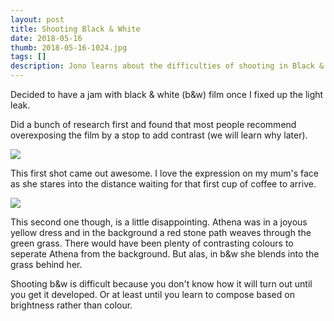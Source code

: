 ```yaml
---
layout: post
title: Shooting Black & White
date: 2018-05-16
thumb: 2018-05-16-1024.jpg
tags: []
description: Jono learns about the difficulties of shooting in Black & White
---
```


Decided to have a jam with black & white (b&w) film once I fixed up the light leak.

Did a bunch of research first and found that most people recommend overexposing the film by a stop to add contrast (we will learn why later). 

![](/public/images/2018-05-16-1-1024.jpg)

This first shot came out awesome. I love the expression on my mum's face as she stares into the distance waiting for that first cup of coffee to arrive.

![](/public/images/2018-05-16-2-1024.jpg)

This second one though, is a little disappointing. Athena was in a joyous yellow dress and in the background a red stone path weaves through the green grass. There would have been plenty of contrasting colours to seperate Athena from the background. But alas, in b&w she blends into the grass behind her.

Shooting b&w is difficult because you don't know how it will turn out until you get it developed. Or at least until you learn to compose based on brightness rather than colour.
